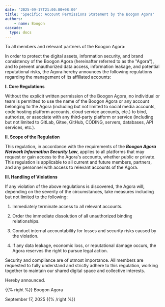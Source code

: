 ```yaml
---
date: '2025-09-17T21:00:00+08:00'
title: 'Specific: Account Permissions Statement by the Boogon Agora'
authors:
    - name: Boogon
cascade:
  type: docs
---
```


To all members and relevant partners of the Boogon Agora:

In order to protect the digital assets, information security, and brand consistency of the Boogon Agora (hereinafter referred to as the "Agora"), and to prevent unauthorized data access, information leakage, and potential reputational risks, the Agora hereby announces the following regulations regarding the management of its affiliated accounts:

**I. Core Regulations**

Without the explicit written permission of the Boogon Agora, no individual or team is permitted to use the name of the Boogon Agora or any account belonging to the Agora (including but not limited to social media accounts, code hosting platform accounts, cloud service accounts, etc.) to bind, authorize, or associate with any third-party platform or service (including but not limited to GitLab, Gitee, GitHub, CODING, servers, databases, API services, etc.).

**II. Scope of the Regulation**

This regulation, in accordance with the requirements of the ***Boogon Agora Network Information Security Law***, applies to all platforms that may request or gain access to the Agora's accounts, whether public or private. This regulation is applicable to all current and future members, partners, and any personnel with access to relevant accounts of the Agora.

**III. Handling of Violations**

If any violation of the above regulations is discovered, the Agora will, depending on the severity of the circumstances, take measures including but not limited to the following:

1. Immediately terminate access to all relevant accounts.

2. Order the immediate dissolution of all unauthorized binding relationships.

3. Conduct internal accountability for losses and security risks caused by the violation.

4. If any data leakage, economic loss, or reputational damage occurs, the Agora reserves the right to pursue legal action.

Security and compliance are of utmost importance. All members are requested to fully understand and strictly adhere to this regulation, working together to maintain our shared digital space and collective interests.

Hereby announced.

{{% right %}}
Boogon Agora

September 17, 2025
{{% /right %}}
